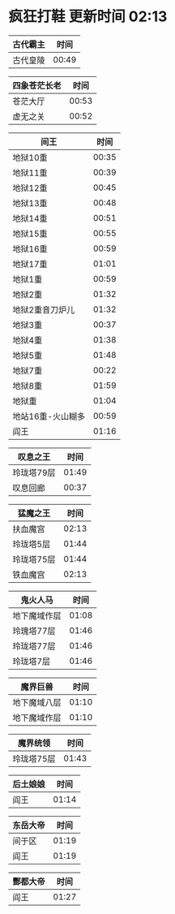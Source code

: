 # 疯狂打鞋 更新时间 02:13

| 古代霸主   | 时间    |
|--------|-------|
| 古代皇陵 | 00:49 |

| 四象苍茫长老   | 时间    |
|--------|-------|
| 苍茫大厅 | 00:53 |
| 虚无之关 | 00:52 |

| 间王   | 时间    |
|--------|-------|
| 地狱10重 | 00:35 |
| 地狱11重 | 00:39 |
| 地狱12重 | 00:45 |
| 地狱13重 | 00:48 |
| 地狱14重 | 00:51 |
| 地狱15重 | 00:55 |
| 地狱16重 | 00:59 |
| 地狱17重 | 01:01 |
| 地狱1重 | 00:59 |
| 地狱2重 | 01:32 |
| 地狱2重音刀炉儿 | 01:32 |
| 地狱3重 | 00:37 |
| 地狱4重 | 01:38 |
| 地狱5重 | 01:48 |
| 地狱7重 | 00:22 |
| 地狱8重 | 01:59 |
| 地狱重 | 01:04 |
| 地站16重-火山糊多 | 00:59 |
| 阎王 | 01:16 |

| 叹息之王   | 时间    |
|--------|-------|
| 玲珑塔79层 | 01:49 |
| 叹息回廊 | 00:37 |

| 猛魔之王   | 时间    |
|--------|-------|
| 扶血魔宫 | 02:13 |
| 玲珑塔5层 | 01:44 |
| 玲珑塔75层 | 01:44 |
| 铁血魔宫 | 02:13 |

| 鬼火人马   | 时间    |
|--------|-------|
| 地下魔域作层 | 01:08 |
| 玲瑰塔77层 | 01:46 |
| 玲珑塔77层 | 01:46 |
| 玲珑塔7层 | 01:46 |

| 魔界巨兽   | 时间    |
|--------|-------|
| 地下魔域八层 | 01:10 |
| 地下魔域作层 | 01:10 |

| 魔界统领   | 时间    |
|--------|-------|
| 玲珑塔75层 | 01:43 |

| 后土娘娘   | 时间    |
|--------|-------|
| 阎王 | 01:14 |

| 东岳大帝   | 时间    |
|--------|-------|
| 间于区 | 01:19 |
| 阎王 | 01:19 |

| 酆都大帝   | 时间    |
|--------|-------|
| 阎王 | 01:27 |